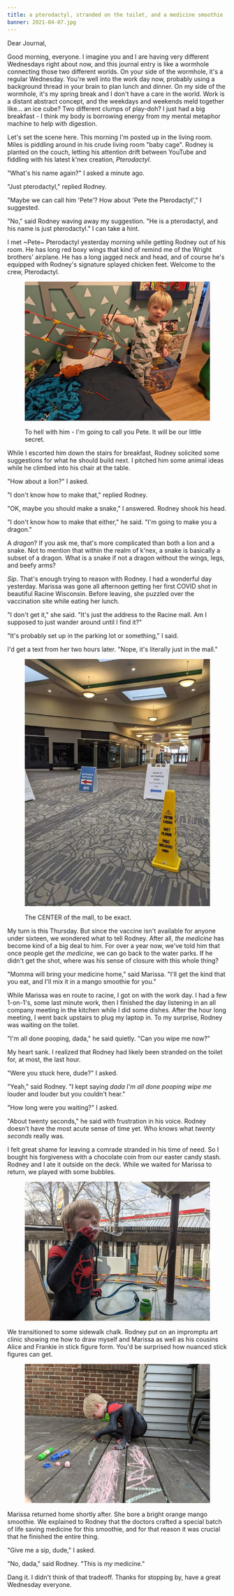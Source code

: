 ```yaml
---
title: a pterodactyl, stranded on the toilet, and a medicine smoothie
banner: 2021-04-07.jpg
---
```


Dear Journal,

Good morning, everyone.  I imagine you and I are having very different
Wednesdays right about now, and this journal entry is like a wormhole
connecting those two different worlds.  On your side of the wormhole,
it's a regular Wednesday.  You're well into the work day now, probably
using a background thread in your brain to plan lunch and dinner. On
my side of the wormhole, it's my spring break and I don't have a care
in the world.  Work is a distant abstract concept, and the weekdays
and weekends meld together like... an ice cube?  Two different clumps
of play-doh?  I just had a big breakfast - I think my body is
borrowing energy from my mental metaphor machine to help with
digestion.

Let's set the scene here.  This morning I'm posted up in the living
room.  Miles is piddling around in his crude living room "baby cage".
Rodney is planted on the couch, letting his attention drift between
YouTube and fiddling with his latest k'nex creation, _Pterodactyl_.

"What's his name again?" I asked a minute ago.

"Just pterodactyl," replied Rodney.

"Maybe we can call him 'Pete'?  How about 'Pete the Pterodactyl'," I
suggested.

"No," said Rodney waving away my suggestion.  "He is a pterodactyl,
and his name is just pterodactyl."  I can take a hint.

I met ~Pete~ Pterodactyl yesterday morning while getting Rodney out of
his room.  He has long red boxy wings that kind of remind me of the
Wright brothers' airplane.  He has a long jagged neck and head, and of
course he's equipped with Rodney's signature splayed chicken feet.
Welcome to the crew, Pterodactyl.

<figure>
<a href="/images/2021-04-07-pterodactyl.jpg">
<img alt="2021 04 07 pterodactyl" src="/images/2021-04-07-pterodactyl.jpg"/>
</a>
<figcaption>
<p>To hell with him - I'm going to call you Pete.  It will be our little secret.</p>
</figcaption>
</figure>

While I escorted him down the stairs for breakfast, Rodney solicited
some suggestions for what he should build next.  I pitched him some
animal ideas while he climbed into his chair at the table.

"How about a lion?" I asked.

"I don't know how to make that," replied Rodney.

"OK, maybe you should make a snake," I answered.  Rodney shook his
head.

"I don't know how to make that either," he said.  "I'm going to make
you a dragon."

A _dragon_?  If you ask me, that's more complicated than both a lion
and a snake.  Not to mention that within the realm of k'nex, a snake
is basically a subset of a dragon.  What is a snake if not a dragon
without the wings, legs, and beefy arms?

_Sip_.  That's enough trying to reason with Rodney.  I had a wonderful
day yesterday.  Marissa was gone all afternoon getting her first COVID
shot in beautiful Racine Wisconsin.  Before leaving, she puzzled over
the vaccination site while eating her lunch.

"I don't get it," she said.  "It's just the address to the Racine
mall.  Am I supposed to just wander around until I find it?"

"It's probably set up in the parking lot or something," I said.

I'd get a text from her two hours later.  "Nope, it's literally just
in the mall."

<figure>
<a href="/images/2021-04-07-mall.jpg">
<img alt="2021 04 07 mall" src="/images/2021-04-07-mall.jpg"/>
</a>
<figcaption>
<p>The CENTER of the mall, to be exact.</p>
</figcaption>
</figure>

My turn is this Thursday.  But since the vaccine isn't available for
anyone under sixteen, we wondered what to tell Rodney.  After all,
_the medicine_ has become kind of a big deal to him.  For over a year
now, we've told him that once people get _the medicine_, we can go
back to the water parks.  If he didn't get the shot, where was his
sense of closure with this whole thing?

"Momma will bring your medicine home," said Marissa.  "I'll get the
kind that you eat, and I'll mix it in a mango smoothie for you."

While Marissa was en route to racine, I got on with the work day.  I
had a few 1-on-1's, some last minute work, then I finished the day
listening in an all company meeting in the kitchen while I did some
dishes.  After the hour long meeting, I went back upstairs to plug my
laptop in.  To my surprise, Rodney was waiting on the toilet.

"I'm all done pooping, dada," he said quietly.  "Can you wipe me now?"

My heart sank.  I realized that Rodney had likely been stranded on the
toilet for, at most, the last hour.

"Were you stuck here, dude?" I asked.

"Yeah," said Rodney.  "I kept saying _dada I'm all done pooping wipe
me_ louder and louder but you couldn't hear."

"How long were you waiting?" I asked.

"About twenty seconds," he said with frustration in his voice.  Rodney
doesn't have the most acute sense of time yet.  Who knows what _twenty
seconds_ really was.

I felt great shame for leaving a comrade stranded in his time of need.
So I bought his forgiveness with a chocolate coin from our easter
candy stash.  Rodney and I ate it outside on the deck.  While we
waited for Marissa to return, we played with some bubbles.

<figure>
<a href="/images/2021-04-07-bubbles.jpg">
<img alt="2021 04 07 bubbles" src="/images/2021-04-07-bubbles.jpg"/>
</a>
</figure>

We transitioned to some sidewalk chalk.  Rodney put on an impromptu
art clinic showing me how to draw myself and Marissa as well as his
cousins Alice and Frankie in stick figure form.  You'd be surprised
how nuanced stick figures can get.

<figure>
<a href="/images/2021-04-07-chalk.jpg">
<img alt="2021 04 07 chalk" src="/images/2021-04-07-chalk.jpg"/>
</a>
</figure>

Marissa returned home shortly after.  She bore a bright orange mango
smoothie.  We explained to Rodney that the doctors crafted a special
batch of life saving medicine for this smoothie, and for that reason
it was crucial that he finished the entire thing.

"Give me a sip, dude," I asked.

"No, dada," said Rodney.  "This is _my_ medicine."

Dang it.  I didn't think of that tradeoff.  Thanks for stopping by,
have a great Wednesday everyone.
